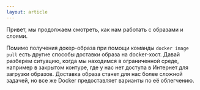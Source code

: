 ```yaml
---
layout: article
---
```

Привет, мы продолжаем смотреть, как нам работать с образами и слоями. 

Помимо получения докер-образа при помощи команды `docker image pull` есть другие способы доставки образа на docker-хост. Давай разберем ситуацию, когда мы находимся в ограниченной среде, например в закрытом контуре, где у нас нет доступа в Интернет для загрузки образов. Доставка образа станет для нас более сложной задачей, но все же Docker предоставляет варианты по её облегчению.
